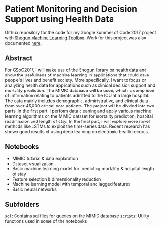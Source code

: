 # Patient Monitoring and Decision Support using Health Data

Github repository for the code for my Google Summer of Code 2017 project with [Shogun Machine Learning Toolbox](shogun.ml). Work for this project was also documented [here](https://olinguyen.github.io/2017-08-21-gsoc-final-post/).

## Abstract

For GSoC2017, I will make use of the Shogun library on health data and show the usefulness of machine learning in applications that could save people's lives and benefit society. More specifically, I want to focus on analyzing health data for applications such as clinical decision support and mortality prediction. The MIMIC database will be used, which is comprised of information relating to patients admitted to the ICU at a large hospital. The data mainly includes demographic, administrative, and clinical data from over 45,000 critical care patients. The project will be divided into two parts: In the first part, I perform data cleaning and apply various machine learning algorithms on the MIMIC dataset for mortality prediction, hospital readmission and length of stay. In the final part, I will explore more novel methods like LSTMs to exploit the time-series data. Recent research has shown good results of using deep learning on electronic health records.

## Notebooks

* MIMIC tutorial & data exploration
* Dataset visualization
* Basic machine learning model for predicting mortality & hospital length of stay
* Feature selection & dimensionality reduction
* Machine learning model with temporal and lagged features
* Basic neural networks

## Subfolders

`sql`: Contains sql files for queries on the MIMIC database
`scripts`: Utility functions used in some of the notebooks